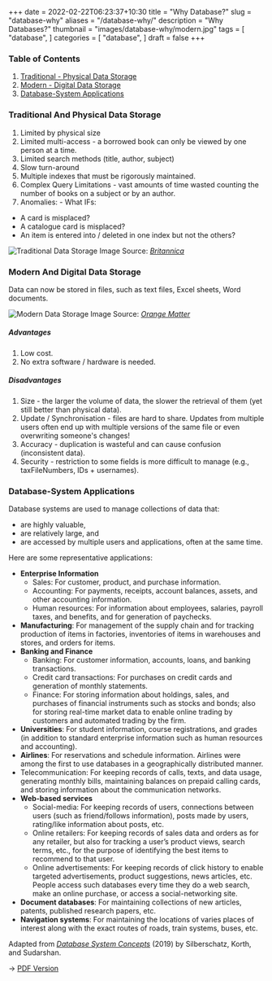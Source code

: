 +++
date = 2022-02-22T06:23:37+10:30
title = "Why Database?"
slug = "database-why"
aliases = "/database-why/"
description = "Why Databases?"
thumbnail = "images/database-why/modern.jpg"
tags = [
    "database",
]
categories = [
    "database",
]
draft = false
+++

### Table of Contents

1. [Traditional - Physical Data Storage](#traditional-and-physical-data-storage)
1. [Modern - Digital Data Storage](#modern-and-digital-data-storage)
1. [Database-System Applications](#database-system-applications)

### Traditional And Physical Data Storage

1. Limited by physical size
1. Limited multi-access - a borrowed book can only be viewed by one person at a
   time.
1. Limited search methods (title, author, subject)
1. Slow turn-around
1. Multiple indexes that must be rigorously maintained.
1. Complex Query Limitations - vast amounts of time wasted counting the number
   of books on a subject or by an author.
1. Anomalies: - What IFs:
- A card is misplaced?
- A catalogue card is misplaced?
- An item is entered into / deleted in one index but not the others?

![Traditional Data Storage](/images/database-why/traditional.webp)
Image Source:
*[Britannica](https://www.britannica.com/story/a-brief-history-of-libraries)*

### Modern And Digital Data Storage

Data can now be stored in files, such as text files, Excel sheets, Word
documents.

![Modern Data Storage](/images/database-why/modern.jpg)
Image Source: *[Orange
Matter](https://orangematter.solarwinds.com/2018/09/06/databases-101-factors-to-consider-when-choosing-a-database/)*

##### Advantages

1. Low cost.
1. No extra software / hardware is needed.

##### Disadvantages

1. Size - the larger the volume of data, the slower the retrieval of them (yet
   still better than physical data).
1. Update / Synchronisation - files are hard to share. Updates from multiple
   users often end up with multiple versions of the same file or even
   overwriting someone's changes!
1. Accuracy - duplication is wasteful and can cause confusion (inconsistent
   data).
1. Security - restriction to some fields is more difficult to manage (e.g.,
   taxFileNumbers, IDs + usernames).

### Database-System Applications

Database systems are used to manage collections of data that:
- are highly valuable,
- are relatively large, and
- are accessed by multiple users and applications, often at the same time.

Here are some representative applications:
- **Enterprise Information**
  - Sales: For customer, product, and purchase information.
  - Accounting: For payments, receipts, account balances, assets, and other
    accounting information.
  - Human resources: For information about employees, salaries, payroll taxes,
    and benefits, and for generation of paychecks.
- **Manufacturing**: For management of the supply chain and for tracking
  production of items in factories, inventories of items in warehouses and
  stores, and orders for items.
- **Banking and Finance**
  - Banking: For customer information, accounts, loans, and banking
    transactions.
  - Credit card transactions: For purchases on credit cards and generation of
    monthly statements.
  - Finance: For storing information about holdings, sales, and purchases of
    financial instruments such as stocks and bonds; also for storing real-time
    market data to enable online trading by customers and automated trading by
    the firm.
- **Universities**: For student information, course registrations, and grades
  (in addition to standard enterprise information such as human resources and
  accounting).
- **Airlines**: For reservations and schedule information. Airlines were among
  the first to use databases in a geographically distributed manner.
- Telecommunication: For keeping records of calls, texts, and data usage,
  generating monthly bills, maintaining balances on prepaid calling cards, and
  storing information about the communication networks.
- **Web-based services**
  - Social-media: For keeping records of users, connections between users (such
    as friend/follows information), posts made by users, rating/like information
    about posts, etc.
  - Online retailers: For keeping records of sales data and orders as for any
    retailer, but also for tracking a user’s product views, search terms, etc.,
    for the purpose of identifying the best items to recommend to that user.
  - Online advertisements: For keeping records of click history to enable
    targeted advertisements, product suggestions, news articles, etc. People
    access such databases every time they do a web search, make an online
    purchase, or access a social-networking site.
- **Document databases**: For maintaining collections of new articles, patents,
  published research papers, etc.
- **Navigation systems**: For maintaining the locations of varies places of
  interest along with the exact routes of roads, train systems, buses, etc.

Adapted from *[Database System
Concepts](https://www.google.com.au/books/edition/Database_System_Concepts/dc5HswEACAAJ?hl=en)*
(2019) by Silberschatz, Korth, and Sudarshan.

-> [PDF
Version](https://raw.githubusercontent.com/Sorosliu1029/Database-Systems/master/Database-System-Concepts-7th-Edition.pdf)
